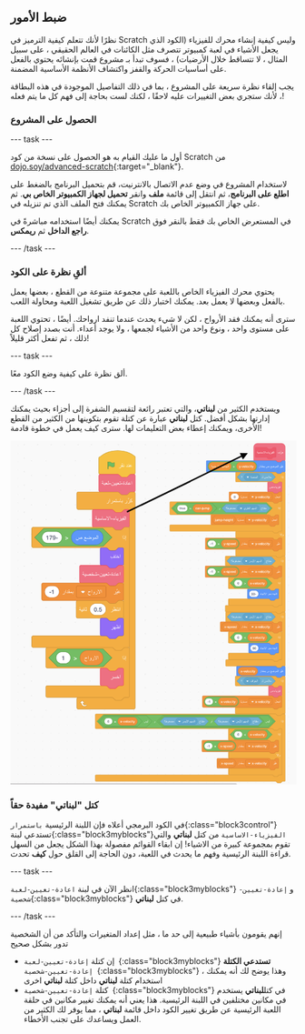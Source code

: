 ## ضبط الأمور

نظرًا لأنك تتعلم كيفية الترميز في Scratch وليس كيفية إنشاء محرك للفيزياء (الكود الذي يجعل الأشياء في لعبة كمبيوتر تتصرف مثل الكائنات في العالم الحقيقي ، على سبيل المثال ، لا تتساقط خلال الأرضيات) ، فسوف تبدأ بـ مشروع قمت بإنشائه يحتوي بالفعل على أساسيات الحركة والقفز واكتشاف الأنظمة الأساسية المضمنة.

يجب إلقاء نظرة سريعة على المشروع ، بما في ذلك التفاصيل الموجودة في هذه البطاقة ، لأنك ستجري بعض التغييرات عليه لاحقًا ، لكنك لست بحاجة إلى فهم كل ما يتم فعله!

### الحصول على المشروع

--- task ---

أول ما عليك القيام به هو الحصول على نسخة من كود Scratch من [dojo.soy/advanced-scratch](http://dojo.soy/advanced-scratch){:target="_blank"}.

لاستخدام المشروع في وضع عدم الاتصال بالانترنيت، قم بتحميل البرنامج بالضغط على **اطلع على البرنامج**، ثم انتقل إلى قائمة **ملف** وانقر **تحميل لجهاز الكمبيوتر الخاص بي**. ثم يمكنك فتح الملف الذي تم تنزيله في Scratch على جهاز الكمبيوتر الخاص بك.

يمكنك أيضًا استخدامه مباشرةً في Scratch في المستعرض الخاص بك فقط بالنقر فوق **راجع الداخل** ثم **ريمكس**.

--- /task ---

### ألقِ نظرة على الكود

يحتوي محرك الفيزياء الخاص باللعبة على مجموعة متنوعة من القطع ، بعضها يعمل بالفعل وبعضها لا يعمل بعد. يمكنك اختبار ذلك عن طريق تشغيل اللعبة ومحاولة اللعب.

سترى أنه يمكنك فقد الأرواح ، لكن لا شيء يحدث عندما تنفد ارواحك. أيضًا ، تحتوي اللعبة على مستوى واحد ، ونوع واحد من الأشياء لجمعها ، ولا يوجد أعداء. أنت بصدد إصلاح كل ذلك ، ثم تفعل أكثر قليلاً!

--- task ---

ألق نظرة على كيفية وضع الكود معًا.

--- /task ---

ويستخدم الكثير من **لبناتي**، والتي تعتبر رائعة لتقسيم الشفرة إلى أجزاء بحيث يمكنك إدارتها بشكل أفضل. كتل **لبناتي** عبارة عن كتلة تقوم بتكوينها من الكثير من القطع الأخرى، ويمكنك إعطاء بعض التعليمات لها. سترى كيف يعمل في خطوة قادمة!

![](images/setup2and3.png)

### كتل "لبناتي" مفيدة حقاً

في الكود البرمجي أعلاه فإن اللبنة الرئيسية `باستمرار`{:class="block3control"} تستدعي لبنة{:class="block3myblocks"}`الفيزياء-الاساسية`  من كتل **لبناتي** والتي تقوم بمجموعة كبيرة من الاشياء! إن ابقاء القوائم مفصولة بهذا الشكل يجعل من السهل قراءة اللبنة الرئيسية وفهم ما يحدث في اللعبة، دون الحاجة إلى القلق حول **كيف** تحدث.

--- task ---

انظر الآن في لبنة `اعادة-تعيين-لعبة`{:class="block3myblocks"} و `إعادة-تعيين-شخصية`{:class="block3myblocks"} في كتل **لبناتي**.

--- /task ---

إنهم يقومون بأشياء طبيعية إلى حد ما ، مثل إعداد المتغيرات والتأكد من أن الشخصية تدور بشكل صحيح

- إن كتلة `إعادة-تعيين-لعبة `{:class="block3myblocks"} **تستدعي الكتلة** `إعادة-تعيين-شخصية `{:class="block3myblocks"} ، وهذا يوضح لك أنه يمكنك استخدام كتلة **لبناتي** داخل كتلة **لبناتي** اخرى
- كتلة `إعادة-تعيين-شخصية `{:class="block3myblocks"} في كتل**لبناتي** يستخدم في مكانين مختلفين في اللبنة الرئيسية. هذا يعني أنه يمكنك تغيير مكانين في حلقة اللعبة الرئيسية عن طريق تغيير الكود داخل قائمة **لبناتي** ، مما يوفر لك الكثير من العمل ويساعدك على تجنب الأخطاء.
